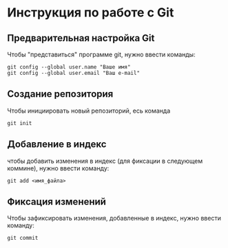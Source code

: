 # **Инструкция по работе с Git**

## Предварительная настройка Git

Чтобы "представиться" программе git, нужно ввести команды: 

    git config --global user.name "Ваше имя"
    git config --global user.email "Ваш e-mail"

## Создание репозитория

Чтобы инициировать новый репозиторий, есь команда 

    git init

 ## Добавление в индекс

 чтобы добавить изменения в индекс (для фиксации в следующем коммине), нужно ввести команду: 

    git add <имя_файла>

## Фиксация изменений

Чтобы зафиксировать изменения, добавленные в индекс, нужно ввести команду: 

    git commit 

    